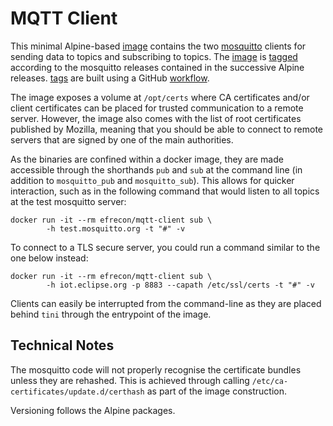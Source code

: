 # MQTT Client

This minimal Alpine-based [image] contains the two [mosquitto] clients for
sending data to topics and subscribing to topics. The [image] is [tagged][tags]
according to the mosquitto releases contained in the successive Alpine releases.
[tags] are built using a GitHub [workflow](../.github/workflows/mqtt.yml).

  [mosquitto]: https://mosquitto.org/
  [image]: https://hub.docker.com/r/efrecon/mqtt-client
  [tags]: https://hub.docker.com/r/efrecon/mqtt-client/tags

The image exposes a volume at `/opt/certs` where CA certificates and/or client
certificates can be placed for trusted communication to a remote server.
However, the image also comes with the list of root certificates published by
Mozilla, meaning that you should be able to connect to remote servers that are
signed by one of the main authorities.

As the binaries are confined within a docker image, they are made accessible
through the shorthands `pub` and `sub` at the command line (in addition to
`mosquitto_pub` and `mosquitto_sub`). This allows for quicker interaction, such
as in the following command that would listen to all topics at the test
mosquitto server:

    docker run -it --rm efrecon/mqtt-client sub \
            -h test.mosquitto.org -t "#" -v

To connect to a TLS secure server, you could run a command similar to the one
below instead:

    docker run -it --rm efrecon/mqtt-client sub \
            -h iot.eclipse.org -p 8883 --capath /etc/ssl/certs -t "#" -v

Clients can easily be interrupted from the command-line as they are placed
behind `tini` through the entrypoint of the image.

## Technical Notes

The mosquitto code will not properly recognise the certificate bundles unless
they are rehashed. This is achieved through calling
`/etc/ca-certificates/update.d/certhash` as part of the image construction.

Versioning follows the Alpine packages.
